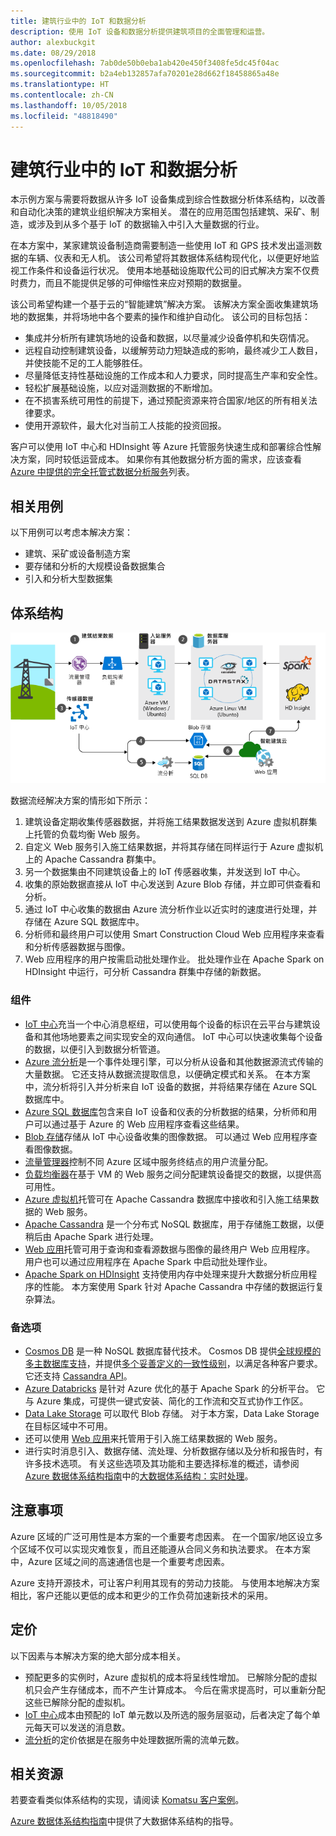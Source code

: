 ```yaml
---
title: 建筑行业中的 IoT 和数据分析
description: 使用 IoT 设备和数据分析提供建筑项目的全面管理和运营。
author: alexbuckgit
ms.date: 08/29/2018
ms.openlocfilehash: 7ab0de50b0eba1ab420e450f3408fe5dc45f04ac
ms.sourcegitcommit: b2a4eb132857afa70201e28d662f18458865a48e
ms.translationtype: HT
ms.contentlocale: zh-CN
ms.lasthandoff: 10/05/2018
ms.locfileid: "48818490"
---
```

# <a name="iot-and-data-analytics-in-the-construction-industry"></a>建筑行业中的 IoT 和数据分析

本示例方案与需要将数据从许多 IoT 设备集成到综合性数据分析体系结构，以改善和自动化决策的建筑业组织解决方案相关。 潜在的应用范围包括建筑、采矿、制造，或涉及到从多个基于 IoT 的数据输入中引入大量数据的行业。

在本方案中，某家建筑设备制造商需要制造一些使用 IoT 和 GPS 技术发出遥测数据的车辆、仪表和无人机。 该公司希望将其数据体系结构现代化，以便更好地监视工作条件和设备运行状况。 使用本地基础设施取代公司的旧式解决方案不仅费时费力，而且不能提供足够的可伸缩性来应对预期的数据量。

该公司希望构建一个基于云的“智能建筑”解决方案。 该解决方案全面收集建筑场地的数据集，并将场地中各个要素的操作和维护自动化。 该公司的目标包括：

* 集成并分析所有建筑场地的设备和数据，以尽量减少设备停机和失窃情况。
* 远程自动控制建筑设备，以缓解劳动力短缺造成的影响，最终减少工人数目，并使技能不足的工人能够胜任。
* 尽量降低支持性基础设施的工作成本和人力要求，同时提高生产率和安全性。
* 轻松扩展基础设施，以应对遥测数据的不断增加。
* 在不损害系统可用性的前提下，通过预配资源来符合国家/地区的所有相关法律要求。
* 使用开源软件，最大化对当前工人技能的投资回报。

客户可以使用 IoT 中心和 HDInsight 等 Azure 托管服务快速生成和部署综合性解决方案，同时较低运营成本。 如果你有其他数据分析方面的需求，应该查看 [Azure 中提供的完全托管式数据分析服务][product-category]列表。

## <a name="relevant-use-cases"></a>相关用例

以下用例可以考虑本解决方案：

* 建筑、采矿或设备制造方案
* 要存储和分析的大规模设备数据集合
* 引入和分析大型数据集

## <a name="architecture"></a>体系结构

![建筑行业中 IoT 和数据分析的体系结构][architecture]

数据流经解决方案的情形如下所示：

1. 建筑设备定期收集传感器数据，并将施工结果数据发送到 Azure 虚拟机群集上托管的负载均衡 Web 服务。
2. 自定义 Web 服务引入施工结果数据，并将其存储在同样运行于 Azure 虚拟机上的 Apache Cassandra 群集中。
3. 另一个数据集由不同建筑设备上的 IoT 传感器收集，并发送到 IoT 中心。
4. 收集的原始数据直接从 IoT 中心发送到 Azure Blob 存储，并立即可供查看和分析。
5. 通过 IoT 中心收集的数据由 Azure 流分析作业以近实时的速度进行处理，并存储在 Azure SQL 数据库中。
6. 分析师和最终用户可以使用 Smart Construction Cloud Web 应用程序来查看和分析传感器数据与图像。 
7. Web 应用程序的用户按需启动批处理作业。 批处理作业在 Apache Spark on HDInsight 中运行，可分析 Cassandra 群集中存储的新数据。 

### <a name="components"></a>组件

* [IoT 中心](/azure/iot-hub/about-iot-hub)充当一个中心消息枢纽，可以使用每个设备的标识在云平台与建筑设备和其他场地要素之间实现安全的双向通信。 IoT 中心可以快速收集每个设备的数据，以便引入到数据分析管道。 
* [Azure 流分析](/azure/stream-analytics/stream-analytics-introduction)是一个事件处理引擎，可以分析从设备和其他数据源流式传输的大量数据。 它还支持从数据流提取信息，以便确定模式和关系。 在本方案中，流分析将引入并分析来自 IoT 设备的数据，并将结果存储在 Azure SQL 数据库中。 
* [Azure SQL 数据库](/azure/sql-database/sql-database-technical-overview)包含来自 IoT 设备和仪表的分析数据的结果，分析师和用户可以通过基于 Azure 的 Web 应用程序查看这些结果。 
* [Blob 存储](/azure/storage/blobs/storage-blobs-introduction)存储从 IoT 中心设备收集的图像数据。 可以通过 Web 应用程序查看图像数据。
* [流量管理器](/azure/traffic-manager/traffic-manager-overview)控制不同 Azure 区域中服务终结点的用户流量分配。
* [负载均衡器](/azure/load-balancer/load-balancer-overview)在基于 VM 的 Web 服务之间分配建筑设备提交的数据，以提供高可用性。
* [Azure 虚拟机](/azure/virtual-machines)托管可在 Apache Cassandra 数据库中接收和引入施工结果数据的 Web 服务。
* [Apache Cassandra](https://cassandra.apache.org) 是一个分布式 NoSQL 数据库，用于存储施工数据，以便稍后由 Apache Spark 进行处理。
* [Web 应用](/azure/app-service/app-service-web-overview)托管可用于查询和查看源数据与图像的最终用户 Web 应用程序。 用户也可以通过应用程序在 Apache Spark 中启动批处理作业。
* [Apache Spark on HDInsight](/azure/hdinsight/spark/apache-spark-overview) 支持使用内存中处理来提升大数据分析应用程序的性能。 本方案使用 Spark 针对 Apache Cassandra 中存储的数据运行复杂算法。


### <a name="alternatives"></a>备选项

* [Cosmos DB](/azure/cosmos-db/introduction) 是一种 NoSQL 数据库替代技术。 Cosmos DB 提供[全球规模的多主数据库支持](/azure/cosmos-db/multi-region-writers)，并提供[多个妥善定义的一致性级别](/azure/cosmos-db/consistency-levels)，以满足各种客户要求。 它还支持 [Cassandra API](/azure/cosmos-db/cassandra-introduction)。 
* [Azure Databricks](/azure/azure-databricks/what-is-azure-databricks) 是针对 Azure 优化的基于 Apache Spark 的分析平台。 它与 Azure 集成，可提供一键式安装、简化的工作流和交互式协作工作区。
* [Data Lake Storage](/azure/storage/data-lake-storage) 可以取代 Blob 存储。 对于本方案，Data Lake Storage 在目标区域中不可用。
* 还可以使用 [Web 应用](/azure/app-service)来托管用于引入施工结果数据的 Web 服务。
* 进行实时消息引入、数据存储、流处理、分析数据存储以及分析和报告时，有许多技术选项。 有关这些选项及其功能和主要选择标准的概述，请参阅 [Azure 数据体系结构指南](/azure/architecture/data-guide)中的[大数据体系结构：实时处理](/azure/architecture/data-guide/technology-choices/real-time-ingestion)。

## <a name="considerations"></a>注意事项

Azure 区域的广泛可用性是本方案的一个重要考虑因素。 在一个国家/地区设立多个区域不仅可以实现灾难恢复，而且还能遵从合同义务和执法要求。 在本方案中，Azure 区域之间的高速通信也是一个重要考虑因素。

Azure 支持开源技术，可让客户利用其现有的劳动力技能。 与使用本地解决方案相比，客户还能以更低的成本和更少的工作负荷加速新技术的采用。 

## <a name="pricing"></a>定价

以下因素与本解决方案的绝大部分成本相关。

* 预配更多的实例时，Azure 虚拟机的成本将呈线性增加。 已解除分配的虚拟机只会产生存储成本，而不产生计算成本。 今后在需求提高时，可以重新分配这些已解除分配的虚拟机。
* [IoT 中心](https://azure.microsoft.com/pricing/details/iot-hub)成本由预配的 IoT 单元数以及所选的服务层驱动，后者决定了每个单元每天可以发送的消息数。 
* [流分析](https://azure.microsoft.com/pricing/details/stream-analytics)的定价依据是在服务中处理数据所需的流单元数。

## <a name="related-resources"></a>相关资源

若要查看类似体系结构的实现，请阅读 [Komatsu 客户案例][customer-story]。

[Azure 数据体系结构指南](/azure/architecture/data-guide)中提供了大数据体系结构的指导。

<!-- links -->
[product-category]: https://azure.microsoft.com/product-categories/analytics/
[customer-site]: https://home.komatsu/en/
[customer-story]: https://customers.microsoft.com/story/komatsu-manufacturing-azure-iot-hub-japan
[architecture]: ./media/architecture-big-data-with-iot.png
